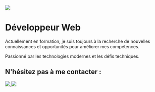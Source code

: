 <img src="https://media.licdn.com/dms/image/D4D16AQFWatSddk9VyQ/profile-displaybackgroundimage-shrink_350_1400/0/1714063064938?e=1719446400&v=beta&t=-Yt424xgUe3XTALeI05h4_p33YK94nu4pjZ69GzGLXc"/>
<h1>Développeur Web</h1>

<p>Actuellement en formation, je suis toujours à la recherche de nouvelles connaissances et opportunités pour améliorer mes compétences.</p>
<p>Passionné par les technologies modernes et les défis techniques.</p>

<h2>N'hésitez pas à me contacter :</h2>
<a href="mailto:vincent.aleman@laposte.net" class="button">
<img src="https://img.shields.io/badge/MAIL-F19500" />
</a>

<a href="https://www.linkedin.com/in/vincent-aleman-805574306/" class="button" target="_blank">
<img src="https://img.shields.io/badge/linkedin-grey?style=for-the-badge&logo=linkedin&color=%230A66C2" />
</a>

